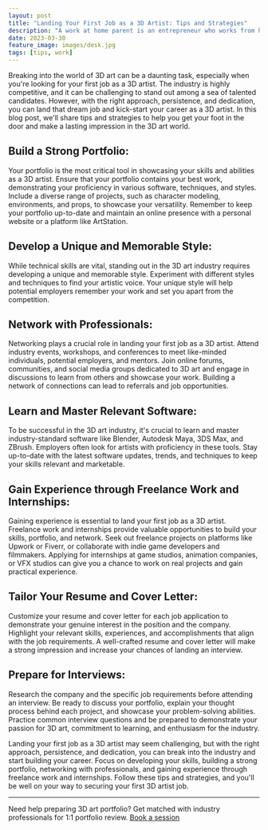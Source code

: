 ```yaml
---
layout: post
title: "Landing Your First Job as a 3D Artist: Tips and Strategies"
description: "A work at home parent is an entrepreneur who works from home and integrates parenting into his or her business activities."
date: 2023-03-30
feature_image: images/desk.jpg
tags: [tips, work]
---
```


Breaking into the world of 3D art can be a daunting task, especially when you're looking for your first job as a 3D artist. The industry is highly competitive, and it can be challenging to stand out among a sea of talented candidates. However, with the right approach, persistence, and dedication, you can land that dream job and kick-start your career as a 3D artist. In this blog post, we'll share tips and strategies to help you get your foot in the door and make a lasting impression in the 3D art world.

<!--more-->

## Build a Strong Portfolio:

Your portfolio is the most critical tool in showcasing your skills and abilities as a 3D artist. Ensure that your portfolio contains your best work, demonstrating your proficiency in various software, techniques, and styles. Include a diverse range of projects, such as character modeling, environments, and props, to showcase your versatility. Remember to keep your portfolio up-to-date and maintain an online presence with a personal website or a platform like ArtStation.

## Develop a Unique and Memorable Style:

While technical skills are vital, standing out in the 3D art industry requires developing a unique and memorable style. Experiment with different styles and techniques to find your artistic voice. Your unique style will help potential employers remember your work and set you apart from the competition.

## Network with Professionals:

Networking plays a crucial role in landing your first job as a 3D artist. Attend industry events, workshops, and conferences to meet like-minded individuals, potential employers, and mentors. Join online forums, communities, and social media groups dedicated to 3D art and engage in discussions to learn from others and showcase your work. Building a network of connections can lead to referrals and job opportunities.

## Learn and Master Relevant Software:

To be successful in the 3D art industry, it's crucial to learn and master industry-standard software like Blender, Autodesk Maya, 3DS Max, and ZBrush. Employers often look for artists with proficiency in these tools. Stay up-to-date with the latest software updates, trends, and techniques to keep your skills relevant and marketable.

## Gain Experience through Freelance Work and Internships:

Gaining experience is essential to land your first job as a 3D artist. Freelance work and internships provide valuable opportunities to build your skills, portfolio, and network. Seek out freelance projects on platforms like Upwork or Fiverr, or collaborate with indie game developers and filmmakers. Applying for internships at game studios, animation companies, or VFX studios can give you a chance to work on real projects and gain practical experience.

## Tailor Your Resume and Cover Letter:

Customize your resume and cover letter for each job application to demonstrate your genuine interest in the position and the company. Highlight your relevant skills, experiences, and accomplishments that align with the job requirements. A well-crafted resume and cover letter will make a strong impression and increase your chances of landing an interview.

## Prepare for Interviews:

Research the company and the specific job requirements before attending an interview. Be ready to discuss your portfolio, explain your thought process behind each project, and showcase your problem-solving abilities. Practice common interview questions and be prepared to demonstrate your passion for 3D art, commitment to learning, and enthusiasm for the industry.

Landing your first job as a 3D artist may seem challenging, but with the right approach, persistence, and dedication, you can break into the industry and start building your career. Focus on developing your skills, building a strong portfolio, networking with professionals, and gaining experience through freelance work and internships. Follow these tips and strategies, and you'll be well on your way to securing your first 3D artist job.

---

Need help preparing 3D art portfolio? Get matched with industry professionals for 1:1 portfolio review. [Book a session](https://polyway.flutterflow.app/Services)
